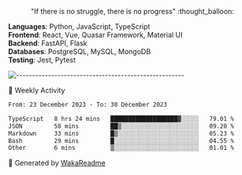 <p align="center"> 
  "If there is no struggle, there is no progress" :thought_balloon:
</p>

<p align="left">
  <strong>Languages</strong>: Python, JavaScript, TypeScript<br>
  <strong>Frontend</strong>: React, Vue, Quasar Framework, Material UI<br>
  <strong>Backend</strong>: FastAPI, Flask<br>
  <strong>Databases</strong>: PostgreSQL, MySQL, MongoDB<br>
  <strong>Testing</strong>: Jest, Pytest<br>
</p>

![-----------------------------------------------------](https://raw.githubusercontent.com/andreasbm/readme/master/assets/lines/vintage.png)

🎯 Weekly Activity

<!--START_SECTION:waka-->

```txt
From: 23 December 2023 - To: 30 December 2023

TypeScript   8 hrs 24 mins   ███████████████████▓░░░░░   79.01 %
JSON         58 mins         ██▒░░░░░░░░░░░░░░░░░░░░░░   09.20 %
Markdown     33 mins         █▒░░░░░░░░░░░░░░░░░░░░░░░   05.23 %
Bash         29 mins         █░░░░░░░░░░░░░░░░░░░░░░░░   04.55 %
Other        6 mins          ▒░░░░░░░░░░░░░░░░░░░░░░░░   01.01 %
```

<!--END_SECTION:waka-->


🚀 Generated by [WakaReadme](https://github.com/athul/waka-readme)
